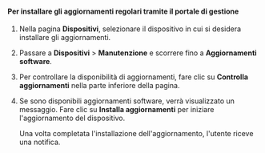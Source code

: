 
#### Per installare gli aggiornamenti regolari tramite il portale di gestione

1. Nella pagina **Dispositivi**, selezionare il dispositivo in cui si desidera installare gli aggiornamenti.

2. Passare a **Dispositivi** > **Manutenzione** e scorrere fino a **Aggiornamenti software**.

3. Per controllare la disponibilità di aggiornamenti, fare clic su **Controlla aggiornamenti** nella parte inferiore della pagina.

4. Se sono disponibili aggiornamenti software, verrà visualizzato un messaggio. Fare clic su **Installa aggiornamenti** per iniziare l'aggiornamento del dispositivo.

    Una volta completata l'installazione dell'aggiornamento, l'utente riceve una notifica.

<!---HONumber=August15_HO6-->